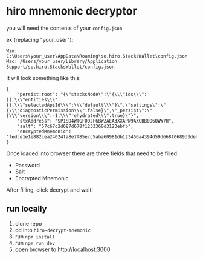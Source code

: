 # hiro mnemonic decryptor

you will need the contents of your `config.json`

ex (replacing "your_user"):
```
Win: C:\Users\your_user\AppData\Roaming\so.hiro.StacksWallet\config.json
Mac: /Users/your_user/Library/Application Support/so.hiro.StacksWallet/config.json
```

It will look something like this:
```
{
	"persist:root": "{\"stacksNode\":\"{\\\"ids\\\":[],\\\"entities\\\":{},\\\"selectedApiId\\\":\\\"default\\\"}\",\"settings\":\"{\\\"diagnosticPermission\\\":false}\",\"_persist\":\"{\\\"version\\\":-1,\\\"rehydrated\\\":true}\"}",
	"stxAddress": "SP1SD4WTGF0DJF6BWZAEA3XXAPN9AXCBB0D6QWW7H",
	"salt": "57c67c2d687d678f1233360d3123ebfb",
	"encryptedMnemonic": "fedce1e1e882cea24024fa8e7f85ecc5aba60981db123456a4394d59d668f0689d3deb5d380b2cc882b362873f5910cb15af12517e87a73c5ceea7d627c6ee89477bb376dd5824f50cd88166beaef80850b237b829683009a6817912324990608fe568c37d5ac8e001389b4c10e2820b59926ccc140be0f5225aee7a3d501c4a1ca0c9b5a73d49c11bf931010699573f4b5ed2b03dbab13d647ef886b1asdfg8bf0572fe65ef3cdb7c34"
}
```

Once loaded into browser there are three fields that need to be filled:
- Password
- Salt
- Encrypted Mnemonic

After filling, click decrypt and wait!

## run locally
1. clone repo
2. cd into `hiro-decrypt-mnemonic`
3. run `npm install`
4. run `npm run dev`
5. open browser to http://localhost:3000